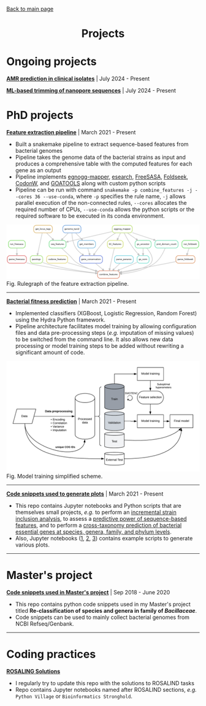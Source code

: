 [Back to main page](./../README.md)

<h1 align="center">Projects</h1>

# **Ongoing projects**
[**AMR prediction in clinical isolates**](https://github.com/microbial-pangenomes-lab/2024_AMR_prediction) | July 2024 - Present

[**ML-based trimming of nanopore sequences**](https://github.com/yalwie/ONT_adapter_trimming_tool) | July 2024 - Present


# **PhD projects**

[**Feature extraction pipeline**](https://github.com/microbial-pangenomes-lab/gene_essentiality_features) | March 2021 - Present
* Built a snakemake pipeline to extract sequence-based features from bacterial genomes
* Pipeline takes the genome data of the bacterial strains as input and produces a comprehensive table with the computed features for each gene as an output
* Pipeline implements [egnogg-mapper](https://github.com/eggnogdb/eggnog-mapper), [esearch](https://joshuadull.github.io/APIs-for-Libraries/08-NCBI-E-Utilities/index.html), [FreeSASA](https://freesasa.github.io/), [Foldseek](https://github.com/steineggerlab/foldseek), [CodonW](https://codonw.sourceforge.net/), and [GOATOOLS](https://github.com/tanghaibao/goatools) along with custom python scripts
* Pipeline can be run with command `snakemake -p combine_features -j --cores 36 --use-conda`, where `-p` specifies the rule name, `-j` allows parallel execution of the non-connected rules, `--cores` allocates the required number of CPUs, `--use-conda` allows the python scripts or the required software to be executed in its conda environment.

![Rulegraph of the feature extraction pipeline](../plots/pipeline.png)
Fig. Rulegraph of the feature extraction pipeline.

---

[**Bacterial fitness prediction**](https://github.com/microbial-pangenomes-lab/2024_essentiality_prediction) | March 2021 - Present
* Implemented classifiers (XGBoost, Logistic Regression, Random Forest) using the Hydra Python framework.
* Pipeline architecture facilitates model training by allowing configuration files and data pre-processing steps (*e.g.* imputation of missing values) to be switched from the command line. It also allows new data processing or model training steps to be added without rewriting a significant amount of code.

![Model training simplified scheme](../plots/hydra.png)
Fig. Model training simplified scheme.

---

[**Code snippets used to generate plots**](https://github.com/ddjamalova/gene-essentiality-prediction-plots) | March 2021 - Present
* This repo contains Jupyter notebooks and Python scripts that are themselves small projects, *e.g.* to perform an [incremental strain inclusion analysis](https://github.com/ddjamalova/gene-essentiality-prediction-plots/notebooks/bootstrap_prediction.ipynb), to assess a [predictive power of sequence-based features](https://github.com/ddjamalova/gene-essentiality-prediction-plots/notebooks/features_predictive_power.ipynb), and to perform a [cross-taxonomy prediction of bacterial essential genes at species, genera, family, and phylum levels](https://github.com/ddjamalova/gene-essentiality-prediction-plots/notebooks/cross_sp_prediction.ipynb). 
* Also, Jupyter notebooks ([1](https://github.com/ddjamalova/gene-essentiality-prediction-plots/notebooks/figure_1.ipynb), [2](https://github.com/ddjamalova/gene-essentiality-prediction-plots/notebooks/figure_2.ipynb), [3](https://github.com/ddjamalova/gene-essentiality-prediction-plots/notebooks/figure_3.ipynb)) contains example scripts to generate various plots.

---

# **Master's project**

[**Code snippets used in Master's project**](https://github.com/ddjamalova/Pangenome) | Sep 2018 - June 2020
* This repo contains python code snippets used in my Master's project titled **Re-classification of species and genera in family of *Bacillaceae***.
* Code snippets can be used to mainly collect bacterial genomes from NCBI Refseq/Genbank.

---

# **Coding practices**

[**ROSALING Solutions**](https://github.com/ddjamalova/ROSALIND_solutions)
* I regularly try to update this repo with the solutions to ROSALIND tasks
* Repo contains Jupyter notebooks named after ROSALIND sections, *e.g.* `Python Village` or `Bioinformatics Stronghold`.
